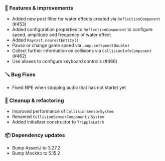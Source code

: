 ### 🚀 Features & improvements

- Added new post filter for water effects created via `ReflectionComponent` (#453)
- Added configuration properties to `ReflectionComponent` to configure speed, amplitude and frequency of water effect
- Added `Raycast.nearestEntity()`
- Pause or change game speed via `Loop.setSpeed(Double)`
- Collect further information on collisions via `CollisionInfoComponent` (#462)
- Use aliases to configure keyboard controlls (#466)

### 🪛 Bug Fixes

- Fixed NPE when stopping audio that has not startet yet

### 🧽 Cleanup & refactoring

- Improved performance of `CollisionSensorSystem`
- Renamed `CollisionSensorComponent` / `System`
- Added initializer constructor to `TrippleLatch`

### 📦 Dependency updates

- Bump AssertJ to 3.27.2
- Bump Mockito to 5.15.2